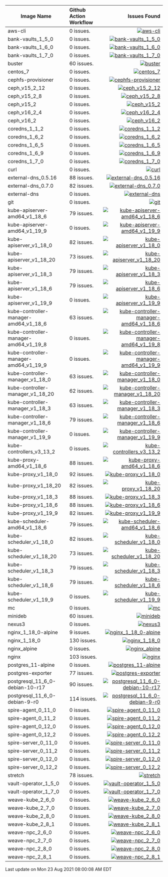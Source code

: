 
| Image Name | Github Action Workflow | Issues Found | 
|--------|:--------|--------:|
| aws-cli | 0 issues. | [![aws-cli](https://github.com/Cray-HPE/container-images/actions/workflows/aws-cli.yaml/badge.svg?branch=main)](https://github.com/Cray-HPE/container-images/actions/workflows/aws-cli.yaml) |
| bank-vaults_1_5_0 | 0 issues. | [![bank-vaults_1_5_0](https://github.com/Cray-HPE/container-images/actions/workflows/bank-vaults_1_5_0.yaml/badge.svg?branch=main)](https://github.com/Cray-HPE/container-images/actions/workflows/bank-vaults_1_5_0.yaml) |
| bank-vaults_1_6_0 | 0 issues. | [![bank-vaults_1_6_0](https://github.com/Cray-HPE/container-images/actions/workflows/bank-vaults_1_6_0.yaml/badge.svg?branch=main)](https://github.com/Cray-HPE/container-images/actions/workflows/bank-vaults_1_6_0.yaml) |
| bank-vaults_1_7_0 | 0 issues. | [![bank-vaults_1_7_0](https://github.com/Cray-HPE/container-images/actions/workflows/bank-vaults_1_7_0.yaml/badge.svg?branch=main)](https://github.com/Cray-HPE/container-images/actions/workflows/bank-vaults_1_7_0.yaml) |
| buster | 60 issues. | [![buster](https://github.com/Cray-HPE/container-images/actions/workflows/buster.yaml/badge.svg?branch=main)](https://github.com/Cray-HPE/container-images/actions/workflows/buster.yaml) |
| centos_7 | 0 issues. | [![centos_7](https://github.com/Cray-HPE/container-images/actions/workflows/centos_7.yaml/badge.svg?branch=main)](https://github.com/Cray-HPE/container-images/actions/workflows/centos_7.yaml) |
| cephfs-provisioner | 0 issues. | [![cephfs-provisioner](https://github.com/Cray-HPE/container-images/actions/workflows/cephfs-provisioner.yaml/badge.svg?branch=main)](https://github.com/Cray-HPE/container-images/actions/workflows/cephfs-provisioner.yaml) |
| ceph_v15_2_12 | 0 issues. | [![ceph_v15_2_12](https://github.com/Cray-HPE/container-images/actions/workflows/ceph_v15_2_12.yaml/badge.svg?branch=main)](https://github.com/Cray-HPE/container-images/actions/workflows/ceph_v15_2_12.yaml) |
| ceph_v15_2_8 | 0 issues. | [![ceph_v15_2_8](https://github.com/Cray-HPE/container-images/actions/workflows/ceph_v15_2_8.yaml/badge.svg?branch=main)](https://github.com/Cray-HPE/container-images/actions/workflows/ceph_v15_2_8.yaml) |
| ceph_v15_2 | 0 issues. | [![ceph_v15_2](https://github.com/Cray-HPE/container-images/actions/workflows/ceph_v15_2.yaml/badge.svg?branch=main)](https://github.com/Cray-HPE/container-images/actions/workflows/ceph_v15_2.yaml) |
| ceph_v16_2_4 | 0 issues. | [![ceph_v16_2_4](https://github.com/Cray-HPE/container-images/actions/workflows/ceph_v16_2_4.yaml/badge.svg?branch=main)](https://github.com/Cray-HPE/container-images/actions/workflows/ceph_v16_2_4.yaml) |
| ceph_v16_2 | 0 issues. | [![ceph_v16_2](https://github.com/Cray-HPE/container-images/actions/workflows/ceph_v16_2.yaml/badge.svg?branch=main)](https://github.com/Cray-HPE/container-images/actions/workflows/ceph_v16_2.yaml) |
| coredns_1_1_2 | 0 issues. | [![coredns_1_1_2](https://github.com/Cray-HPE/container-images/actions/workflows/coredns_1_1_2.yaml/badge.svg?branch=main)](https://github.com/Cray-HPE/container-images/actions/workflows/coredns_1_1_2.yaml) |
| coredns_1_6_2 | 0 issues. | [![coredns_1_6_2](https://github.com/Cray-HPE/container-images/actions/workflows/coredns_1_6_2.yaml/badge.svg?branch=main)](https://github.com/Cray-HPE/container-images/actions/workflows/coredns_1_6_2.yaml) |
| coredns_1_6_5 | 0 issues. | [![coredns_1_6_5](https://github.com/Cray-HPE/container-images/actions/workflows/coredns_1_6_5.yaml/badge.svg?branch=main)](https://github.com/Cray-HPE/container-images/actions/workflows/coredns_1_6_5.yaml) |
| coredns_1_6_9 | 0 issues. | [![coredns_1_6_9](https://github.com/Cray-HPE/container-images/actions/workflows/coredns_1_6_9.yaml/badge.svg?branch=main)](https://github.com/Cray-HPE/container-images/actions/workflows/coredns_1_6_9.yaml) |
| coredns_1_7_0 | 0 issues. | [![coredns_1_7_0](https://github.com/Cray-HPE/container-images/actions/workflows/coredns_1_7_0.yaml/badge.svg?branch=main)](https://github.com/Cray-HPE/container-images/actions/workflows/coredns_1_7_0.yaml) |
| curl | 0 issues. | [![curl](https://github.com/Cray-HPE/container-images/actions/workflows/curl.yaml/badge.svg?branch=main)](https://github.com/Cray-HPE/container-images/actions/workflows/curl.yaml) |
| external-dns_0.5.16 | 88 issues. | [![external-dns_0.5.16](https://github.com/Cray-HPE/container-images/actions/workflows/external-dns_0.5.16.yaml/badge.svg?branch=main)](https://github.com/Cray-HPE/container-images/actions/workflows/external-dns_0.5.16.yaml) |
| external-dns_0.7.0 | 82 issues. | [![external-dns_0.7.0](https://github.com/Cray-HPE/container-images/actions/workflows/external-dns_0.7.0.yaml/badge.svg?branch=main)](https://github.com/Cray-HPE/container-images/actions/workflows/external-dns_0.7.0.yaml) |
| external-dns | 0 issues. | [![external-dns](https://github.com/Cray-HPE/container-images/actions/workflows/external-dns.yaml/badge.svg?branch=main)](https://github.com/Cray-HPE/container-images/actions/workflows/external-dns.yaml) |
| git | 0 issues. | [![git](https://github.com/Cray-HPE/container-images/actions/workflows/git.yaml/badge.svg?branch=main)](https://github.com/Cray-HPE/container-images/actions/workflows/git.yaml) |
| kube-apiserver-amd64_v1_18_6 | 79 issues. | [![kube-apiserver-amd64_v1_18_6](https://github.com/Cray-HPE/container-images/actions/workflows/kube-apiserver-amd64_v1_18_6.yaml/badge.svg?branch=main)](https://github.com/Cray-HPE/container-images/actions/workflows/kube-apiserver-amd64_v1_18_6.yaml) |
| kube-apiserver-amd64_v1_19_9 | 0 issues. | [![kube-apiserver-amd64_v1_19_9](https://github.com/Cray-HPE/container-images/actions/workflows/kube-apiserver-amd64_v1_19_9.yaml/badge.svg?branch=main)](https://github.com/Cray-HPE/container-images/actions/workflows/kube-apiserver-amd64_v1_19_9.yaml) |
| kube-apiserver_v1_18_0 | 82 issues. | [![kube-apiserver_v1_18_0](https://github.com/Cray-HPE/container-images/actions/workflows/kube-apiserver_v1_18_0.yaml/badge.svg?branch=main)](https://github.com/Cray-HPE/container-images/actions/workflows/kube-apiserver_v1_18_0.yaml) |
| kube-apiserver_v1_18_20 | 73 issues. | [![kube-apiserver_v1_18_20](https://github.com/Cray-HPE/container-images/actions/workflows/kube-apiserver_v1_18_20.yaml/badge.svg?branch=main)](https://github.com/Cray-HPE/container-images/actions/workflows/kube-apiserver_v1_18_20.yaml) |
| kube-apiserver_v1_18_3 | 79 issues. | [![kube-apiserver_v1_18_3](https://github.com/Cray-HPE/container-images/actions/workflows/kube-apiserver_v1_18_3.yaml/badge.svg?branch=main)](https://github.com/Cray-HPE/container-images/actions/workflows/kube-apiserver_v1_18_3.yaml) |
| kube-apiserver_v1_18_6 | 79 issues. | [![kube-apiserver_v1_18_6](https://github.com/Cray-HPE/container-images/actions/workflows/kube-apiserver_v1_18_6.yaml/badge.svg?branch=main)](https://github.com/Cray-HPE/container-images/actions/workflows/kube-apiserver_v1_18_6.yaml) |
| kube-apiserver_v1_19_9 | 0 issues. | [![kube-apiserver_v1_19_9](https://github.com/Cray-HPE/container-images/actions/workflows/kube-apiserver_v1_19_9.yaml/badge.svg?branch=main)](https://github.com/Cray-HPE/container-images/actions/workflows/kube-apiserver_v1_19_9.yaml) |
| kube-controller-manager-amd64_v1_18_6 | 63 issues. | [![kube-controller-manager-amd64_v1_18_6](https://github.com/Cray-HPE/container-images/actions/workflows/kube-controller-manager-amd64_v1_18_6.yaml/badge.svg?branch=main)](https://github.com/Cray-HPE/container-images/actions/workflows/kube-controller-manager-amd64_v1_18_6.yaml) |
| kube-controller-manager-amd64_v1_19_8 | 0 issues. | [![kube-controller-manager-amd64_v1_19_8](https://github.com/Cray-HPE/container-images/actions/workflows/kube-controller-manager-amd64_v1_19_8.yaml/badge.svg?branch=main)](https://github.com/Cray-HPE/container-images/actions/workflows/kube-controller-manager-amd64_v1_19_8.yaml) |
| kube-controller-manager-amd64_v1_19_9 | 0 issues. | [![kube-controller-manager-amd64_v1_19_9](https://github.com/Cray-HPE/container-images/actions/workflows/kube-controller-manager-amd64_v1_19_9.yaml/badge.svg?branch=main)](https://github.com/Cray-HPE/container-images/actions/workflows/kube-controller-manager-amd64_v1_19_9.yaml) |
| kube-controller-manager_v1_18_0 | 63 issues. | [![kube-controller-manager_v1_18_0](https://github.com/Cray-HPE/container-images/actions/workflows/kube-controller-manager_v1_18_0.yaml/badge.svg?branch=main)](https://github.com/Cray-HPE/container-images/actions/workflows/kube-controller-manager_v1_18_0.yaml) |
| kube-controller-manager_v1_18_20 | 62 issues. | [![kube-controller-manager_v1_18_20](https://github.com/Cray-HPE/container-images/actions/workflows/kube-controller-manager_v1_18_20.yaml/badge.svg?branch=main)](https://github.com/Cray-HPE/container-images/actions/workflows/kube-controller-manager_v1_18_20.yaml) |
| kube-controller-manager_v1_18_3 | 63 issues. | [![kube-controller-manager_v1_18_3](https://github.com/Cray-HPE/container-images/actions/workflows/kube-controller-manager_v1_18_3.yaml/badge.svg?branch=main)](https://github.com/Cray-HPE/container-images/actions/workflows/kube-controller-manager_v1_18_3.yaml) |
| kube-controller-manager_v1_18_6 | 79 issues. | [![kube-controller-manager_v1_18_6](https://github.com/Cray-HPE/container-images/actions/workflows/kube-controller-manager_v1_18_6.yaml/badge.svg?branch=main)](https://github.com/Cray-HPE/container-images/actions/workflows/kube-controller-manager_v1_18_6.yaml) |
| kube-controller-manager_v1_19_9 | 0 issues. | [![kube-controller-manager_v1_19_9](https://github.com/Cray-HPE/container-images/actions/workflows/kube-controller-manager_v1_19_9.yaml/badge.svg?branch=main)](https://github.com/Cray-HPE/container-images/actions/workflows/kube-controller-manager_v1_19_9.yaml) |
| kube-controllers_v3_13_2 | 0 issues. | [![kube-controllers_v3_13_2](https://github.com/Cray-HPE/container-images/actions/workflows/kube-controllers_v3_13_2.yaml/badge.svg?branch=main)](https://github.com/Cray-HPE/container-images/actions/workflows/kube-controllers_v3_13_2.yaml) |
| kube-proxy-amd64_v1_18_6 | 88 issues. | [![kube-proxy-amd64_v1_18_6](https://github.com/Cray-HPE/container-images/actions/workflows/kube-proxy-amd64_v1_18_6.yaml/badge.svg?branch=main)](https://github.com/Cray-HPE/container-images/actions/workflows/kube-proxy-amd64_v1_18_6.yaml) |
| kube-proxy_v1_18_0 | 92 issues. | [![kube-proxy_v1_18_0](https://github.com/Cray-HPE/container-images/actions/workflows/kube-proxy_v1_18_0.yaml/badge.svg?branch=main)](https://github.com/Cray-HPE/container-images/actions/workflows/kube-proxy_v1_18_0.yaml) |
| kube-proxy_v1_18_20 | 82 issues. | [![kube-proxy_v1_18_20](https://github.com/Cray-HPE/container-images/actions/workflows/kube-proxy_v1_18_20.yaml/badge.svg?branch=main)](https://github.com/Cray-HPE/container-images/actions/workflows/kube-proxy_v1_18_20.yaml) |
| kube-proxy_v1_18_3 | 88 issues. | [![kube-proxy_v1_18_3](https://github.com/Cray-HPE/container-images/actions/workflows/kube-proxy_v1_18_3.yaml/badge.svg?branch=main)](https://github.com/Cray-HPE/container-images/actions/workflows/kube-proxy_v1_18_3.yaml) |
| kube-proxy_v1_18_6 | 88 issues. | [![kube-proxy_v1_18_6](https://github.com/Cray-HPE/container-images/actions/workflows/kube-proxy_v1_18_6.yaml/badge.svg?branch=main)](https://github.com/Cray-HPE/container-images/actions/workflows/kube-proxy_v1_18_6.yaml) |
| kube-proxy_v1_19_9 | 82 issues. | [![kube-proxy_v1_19_9](https://github.com/Cray-HPE/container-images/actions/workflows/kube-proxy_v1_19_9.yaml/badge.svg?branch=main)](https://github.com/Cray-HPE/container-images/actions/workflows/kube-proxy_v1_19_9.yaml) |
| kube-scheduler-amd64_v1_18_6 | 79 issues. | [![kube-scheduler-amd64_v1_18_6](https://github.com/Cray-HPE/container-images/actions/workflows/kube-scheduler-amd64_v1_18_6.yaml/badge.svg?branch=main)](https://github.com/Cray-HPE/container-images/actions/workflows/kube-scheduler-amd64_v1_18_6.yaml) |
| kube-scheduler_v1_18_0 | 82 issues. | [![kube-scheduler_v1_18_0](https://github.com/Cray-HPE/container-images/actions/workflows/kube-scheduler_v1_18_0.yaml/badge.svg?branch=main)](https://github.com/Cray-HPE/container-images/actions/workflows/kube-scheduler_v1_18_0.yaml) |
| kube-scheduler_v1_18_20 | 73 issues. | [![kube-scheduler_v1_18_20](https://github.com/Cray-HPE/container-images/actions/workflows/kube-scheduler_v1_18_20.yaml/badge.svg?branch=main)](https://github.com/Cray-HPE/container-images/actions/workflows/kube-scheduler_v1_18_20.yaml) |
| kube-scheduler_v1_18_3 | 79 issues. | [![kube-scheduler_v1_18_3](https://github.com/Cray-HPE/container-images/actions/workflows/kube-scheduler_v1_18_3.yaml/badge.svg?branch=main)](https://github.com/Cray-HPE/container-images/actions/workflows/kube-scheduler_v1_18_3.yaml) |
| kube-scheduler_v1_18_6 | 79 issues. | [![kube-scheduler_v1_18_6](https://github.com/Cray-HPE/container-images/actions/workflows/kube-scheduler_v1_18_6.yaml/badge.svg?branch=main)](https://github.com/Cray-HPE/container-images/actions/workflows/kube-scheduler_v1_18_6.yaml) |
| kube-scheduler_v1_19_9 | 0 issues. | [![kube-scheduler_v1_19_9](https://github.com/Cray-HPE/container-images/actions/workflows/kube-scheduler_v1_19_9.yaml/badge.svg?branch=main)](https://github.com/Cray-HPE/container-images/actions/workflows/kube-scheduler_v1_19_9.yaml) |
| mc | 0 issues. | [![mc](https://github.com/Cray-HPE/container-images/actions/workflows/mc.yaml/badge.svg?branch=main)](https://github.com/Cray-HPE/container-images/actions/workflows/mc.yaml) |
| minideb | 60 issues. | [![minideb](https://github.com/Cray-HPE/container-images/actions/workflows/minideb.yaml/badge.svg?branch=main)](https://github.com/Cray-HPE/container-images/actions/workflows/minideb.yaml) |
| nexus3 | 0 issues. | [![nexus3](https://github.com/Cray-HPE/container-images/actions/workflows/nexus3.yaml/badge.svg?branch=main)](https://github.com/Cray-HPE/container-images/actions/workflows/nexus3.yaml) |
| nginx_1_18_0-alpine | 9 issues. | [![nginx_1_18_0-alpine](https://github.com/Cray-HPE/container-images/actions/workflows/nginx_1_18_0-alpine.yaml/badge.svg?branch=main)](https://github.com/Cray-HPE/container-images/actions/workflows/nginx_1_18_0-alpine.yaml) |
| nginx_1_18_0 | 130 issues. | [![nginx_1_18_0](https://github.com/Cray-HPE/container-images/actions/workflows/nginx_1_18_0.yaml/badge.svg?branch=main)](https://github.com/Cray-HPE/container-images/actions/workflows/nginx_1_18_0.yaml) |
| nginx_alpine | 0 issues. | [![nginx_alpine](https://github.com/Cray-HPE/container-images/actions/workflows/nginx_alpine.yaml/badge.svg?branch=main)](https://github.com/Cray-HPE/container-images/actions/workflows/nginx_alpine.yaml) |
| nginx | 103 issues. | [![nginx](https://github.com/Cray-HPE/container-images/actions/workflows/nginx.yaml/badge.svg?branch=main)](https://github.com/Cray-HPE/container-images/actions/workflows/nginx.yaml) |
| postgres_11-alpine | 0 issues. | [![postgres_11-alpine](https://github.com/Cray-HPE/container-images/actions/workflows/postgres_11-alpine.yaml/badge.svg?branch=main)](https://github.com/Cray-HPE/container-images/actions/workflows/postgres_11-alpine.yaml) |
| postgres-exporter | 77 issues. | [![postgres-exporter](https://github.com/Cray-HPE/container-images/actions/workflows/postgres-exporter.yaml/badge.svg?branch=main)](https://github.com/Cray-HPE/container-images/actions/workflows/postgres-exporter.yaml) |
| postgresql_11_6_0-debian-10-r17 | 90 issues. | [![postgresql_11_6_0-debian-10-r17](https://github.com/Cray-HPE/container-images/actions/workflows/postgresql_11_6_0-debian-10-r17.yaml/badge.svg?branch=main)](https://github.com/Cray-HPE/container-images/actions/workflows/postgresql_11_6_0-debian-10-r17.yaml) |
| postgresql_11_6_0-debian-9-r0 | 114 issues. | [![postgresql_11_6_0-debian-9-r0](https://github.com/Cray-HPE/container-images/actions/workflows/postgresql_11_6_0-debian-9-r0.yaml/badge.svg?branch=main)](https://github.com/Cray-HPE/container-images/actions/workflows/postgresql_11_6_0-debian-9-r0.yaml) |
| spire-agent_0_11_0 | 0 issues. | [![spire-agent_0_11_0](https://github.com/Cray-HPE/container-images/actions/workflows/spire-agent_0_11_0.yaml/badge.svg?branch=main)](https://github.com/Cray-HPE/container-images/actions/workflows/spire-agent_0_11_0.yaml) |
| spire-agent_0_11_2 | 0 issues. | [![spire-agent_0_11_2](https://github.com/Cray-HPE/container-images/actions/workflows/spire-agent_0_11_2.yaml/badge.svg?branch=main)](https://github.com/Cray-HPE/container-images/actions/workflows/spire-agent_0_11_2.yaml) |
| spire-agent_0_12_0 | 0 issues. | [![spire-agent_0_12_0](https://github.com/Cray-HPE/container-images/actions/workflows/spire-agent_0_12_0.yaml/badge.svg?branch=main)](https://github.com/Cray-HPE/container-images/actions/workflows/spire-agent_0_12_0.yaml) |
| spire-agent_0_12_2 | 0 issues. | [![spire-agent_0_12_2](https://github.com/Cray-HPE/container-images/actions/workflows/spire-agent_0_12_2.yaml/badge.svg?branch=main)](https://github.com/Cray-HPE/container-images/actions/workflows/spire-agent_0_12_2.yaml) |
| spire-server_0_11_0 | 0 issues. | [![spire-server_0_11_0](https://github.com/Cray-HPE/container-images/actions/workflows/spire-server_0_11_0.yaml/badge.svg?branch=main)](https://github.com/Cray-HPE/container-images/actions/workflows/spire-server_0_11_0.yaml) |
| spire-server_0_11_2 | 0 issues. | [![spire-server_0_11_2](https://github.com/Cray-HPE/container-images/actions/workflows/spire-server_0_11_2.yaml/badge.svg?branch=main)](https://github.com/Cray-HPE/container-images/actions/workflows/spire-server_0_11_2.yaml) |
| spire-server_0_12_0 | 0 issues. | [![spire-server_0_12_0](https://github.com/Cray-HPE/container-images/actions/workflows/spire-server_0_12_0.yaml/badge.svg?branch=main)](https://github.com/Cray-HPE/container-images/actions/workflows/spire-server_0_12_0.yaml) |
| spire-server_0_12_2 | 0 issues. | [![spire-server_0_12_2](https://github.com/Cray-HPE/container-images/actions/workflows/spire-server_0_12_2.yaml/badge.svg?branch=main)](https://github.com/Cray-HPE/container-images/actions/workflows/spire-server_0_12_2.yaml) |
| stretch | 78 issues. | [![stretch](https://github.com/Cray-HPE/container-images/actions/workflows/stretch.yaml/badge.svg?branch=main)](https://github.com/Cray-HPE/container-images/actions/workflows/stretch.yaml) |
| vault-operator_1_5_0 | 0 issues. | [![vault-operator_1_5_0](https://github.com/Cray-HPE/container-images/actions/workflows/vault-operator_1_5_0.yaml/badge.svg?branch=main)](https://github.com/Cray-HPE/container-images/actions/workflows/vault-operator_1_5_0.yaml) |
| vault-operator_1_7_0 | 0 issues. | [![vault-operator_1_7_0](https://github.com/Cray-HPE/container-images/actions/workflows/vault-operator_1_7_0.yaml/badge.svg?branch=main)](https://github.com/Cray-HPE/container-images/actions/workflows/vault-operator_1_7_0.yaml) |
| weave-kube_2_6_0 | 0 issues. | [![weave-kube_2_6_0](https://github.com/Cray-HPE/container-images/actions/workflows/weave-kube_2_6_0.yaml/badge.svg?branch=main)](https://github.com/Cray-HPE/container-images/actions/workflows/weave-kube_2_6_0.yaml) |
| weave-kube_2_7_0 | 0 issues. | [![weave-kube_2_7_0](https://github.com/Cray-HPE/container-images/actions/workflows/weave-kube_2_7_0.yaml/badge.svg?branch=main)](https://github.com/Cray-HPE/container-images/actions/workflows/weave-kube_2_7_0.yaml) |
| weave-kube_2_8_0 | 0 issues. | [![weave-kube_2_8_0](https://github.com/Cray-HPE/container-images/actions/workflows/weave-kube_2_8_0.yaml/badge.svg?branch=main)](https://github.com/Cray-HPE/container-images/actions/workflows/weave-kube_2_8_0.yaml) |
| weave-kube_2_8_1 | 0 issues. | [![weave-kube_2_8_1](https://github.com/Cray-HPE/container-images/actions/workflows/weave-kube_2_8_1.yaml/badge.svg?branch=main)](https://github.com/Cray-HPE/container-images/actions/workflows/weave-kube_2_8_1.yaml) |
| weave-npc_2_6_0 | 0 issues. | [![weave-npc_2_6_0](https://github.com/Cray-HPE/container-images/actions/workflows/weave-npc_2_6_0.yaml/badge.svg?branch=main)](https://github.com/Cray-HPE/container-images/actions/workflows/weave-npc_2_6_0.yaml) |
| weave-npc_2_7_0 | 0 issues. | [![weave-npc_2_7_0](https://github.com/Cray-HPE/container-images/actions/workflows/weave-npc_2_7_0.yaml/badge.svg?branch=main)](https://github.com/Cray-HPE/container-images/actions/workflows/weave-npc_2_7_0.yaml) |
| weave-npc_2_8_0 | 0 issues. | [![weave-npc_2_8_0](https://github.com/Cray-HPE/container-images/actions/workflows/weave-npc_2_8_0.yaml/badge.svg?branch=main)](https://github.com/Cray-HPE/container-images/actions/workflows/weave-npc_2_8_0.yaml) |
| weave-npc_2_8_1 | 0 issues. | [![weave-npc_2_8_1](https://github.com/Cray-HPE/container-images/actions/workflows/weave-npc_2_8_1.yaml/badge.svg?branch=main)](https://github.com/Cray-HPE/container-images/actions/workflows/weave-npc_2_8_1.yaml) |

Last update on Mon 23 Aug 2021 08:00:08 AM EDT

